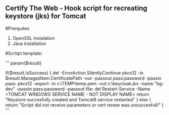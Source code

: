 ## Certify The Web - Hook script for recreating keystore (jks) for Tomcat

#Prerquites

1. OpenSSL instalation
2. Java installation

#Scrtipt template:

'''
param($result)

if($result.IsSuccess) {
    del <PATH TO TEMPORARY LOCATION FOR SAVING PEM FILE> -ErrorAction SilentlyContinue
    <PATH TO OPENSSL.EXE> pkcs12 -in $result.ManagedItem.CertificatePath -out <PATH TO TEMPORARY LOCATION FOR SAVING PEM FILE> -passout pass:password -passin pass:
    <PATH TO OPENSSL.EXE> pkcs12 -export -in c:\TEMP\temp.pem -out c:\keycloak.jks -name "bg-dev" -passin pass:password -passout file:<PATH TO PASSWORD FILE>
    del <PATH TO TEMPORARY LOCATION FOR SAVING PEM FILE>
    Restart-Service -Name <TOMCAT WINDOWS SERVICE NAME - NOT DISPLAY NAME>
    return "Keystore succesfully created and Tomcat8 service restarted"
} else {
    return "Script did not receive parameters or cert renew was unsuccesfull!"
} 
'''
